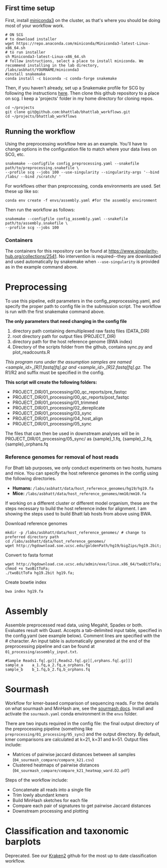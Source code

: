 ## First time setup

First, install [miniconda3](https://conda.io/miniconda.html) on the cluster, as that's where you should be doing most of your workflow work.

```
# ON SCG
# to download installer
wget https://repo.anaconda.com/miniconda/Miniconda3-latest-Linux-x86_64.sh
# to run installer
sh Miniconda3-latest-Linux-x86_64.sh
# follow instructions, select a place to install miniconda. We recommend installing in the lab directory, /labs/asbhatt/YOURNAME/miniconda3
#install snakemake
conda install -c bioconda -c conda-forge snakemake
```
Then, if you haven't already, set up a Snakemake profile for SCG by following the instructions [here](https://github.com/bhattlab/slurm).
Then clone this github repository to a place on scg. I keep a 'projects' folder in my home directory for cloning repos.
```
cd ~/projects
git clone git@github.com:bhattlab/bhattlab_workflows.git
cd ~/projects/bhattlab_workflows
```

## Running the workflow
Using the preprocessing workflow here as an example. You'll have to change options in the configuration file to match where your data lives on SCG, etc.
```
snakemake --configfile config_preprocessing.yaml --snakefile path/to/preprocessing.snakefile \
--profile scg --jobs 100 --use-singularity --singularity-args '--bind /labs/ --bind /scratch/ '
```

For workflows other than preprocessing, conda environments are used.  Set these up like so:

```
conda env create -f envs/assembly.yaml #for the assembly environment
```

Then run the workflow as follows:

```
snakemake --configfile config_assembly.yaml --snakefile path/to/assembly.snakefile \
--profile scg --jobs 100
```



### Containers
The containers for this repository can be found at https://www.singularity-hub.org/collections/2541. No intervention is required--they are downloaded and used automatically by snakemake when `--use-singularity` is provided as in the example command above.


# Preprocessing

To use this pipeline, edit parameters in the config_preprocessing.yaml, and specify the proper path to config file in the submission script.  The workflow is run with the first snakemake command above.

**The only parameters that need changing in the config file**
1. directory path containing demultiplexed raw fastq files (DATA_DIR)
2. root directory path for output files (PROJECT_DIR)
3. directory path for the host reference genome (BWA index)
4. Directory of the scripts folder from the github, contains sync.py and plot_readcounts.R

*This program runs under the assumption samples are named <sample_id>\_[R]1.fastq[fq].gz and <sample_id>\_[R]2.fastq[fq].gz.* The R1/R2 and suffix must be specified in the config.

**This script will create the following folders:**
- PROJECT_DIR/01_processing/00_qc_reports/pre_fastqc
- PROJECT_DIR/01_processing/00_qc_reports/post_fastqc
- PROJECT_DIR/01_processing/01_trimmed
- PROJECT_DIR/01_processing/02_dereplicate
- PROJECT_DIR/01_processing/03_sync
- PROJECT_DIR/01_processing/04_host_align
- PROJECT_DIR/01_processing/05_sync


The files that can then be used in downstream analyses will be in PROJECT_DIR/01_processing/05_sync/ as {sample}\_1.fq, {sample}\_2.fq, {sample}\_orphans.fq

### Reference genomes for removal of host reads
For Bhatt lab purposes, we only conduct experiments on two hosts, humans and mice. You can specify the host reference genomes in the config using the following directories.
- **Humans:**
``` /labs/asbhatt/data/host_reference_genomes/hg19/hg19.fa ```
- **Mice:**
``` /labs/asbhatt/data/host_reference_genomes/mm10/mm10.fa ```

If working on a different cluster or different model organism, these are the steps necessary to build the host reference index for alignment. I am showing the steps used to build Bhatt lab hosts from above using BWA.

Download reference genomes
```
mkdir -p /labs/asbhatt/data/host_reference_genomes/ # change to preferred directory path
cd /labs/asbhatt/data/host_reference_genomes/
wget http://hgdownload.soe.ucsc.edu/goldenPath/hg19/bigZips/hg19.2bit;
```
Convert to fasta format
```
wget http://hgdownload.cse.ucsc.edu/admin/exe/linux.x86_64/twoBitToFa;
chmod +x twoBitToFa;
./twoBitToFa hg19.2bit hg19.fa;
```
Create bowtie index
```
bwa index hg19.fa
```

# Assembly

Assemble preprocessed read data, using Megahit, Spades or both. Evaluates result with Quast. Accepts a tab-delimited input table, specified in the config.yaml (see example below). Comment lines are specified with the # character. An input table is automatically generated at the end of the preprocessing pipeline and can be found at `01_processing/assembly_input.txt`.

```
#Sample Reads1.fq[.gz][,Reads2.fq[.gz][,orphans.fq[.gz]]]
sample_a    a_1.fq,a_2.fq,a_orphans.fq
sample_b    b_1.fq,b_2.fq,b_orphans.fq
```

# Sourmash
Workflow for kmer-based comparison of sequencing reads. For the details on what sourmash and MinHash are, see the [sourmash docs](https://sourmash.readthedocs.io/en/latest/). Install and activate the `sourmash.yaml` conda environment in the `envs` folder.

There are two inputs required in the config file: the final output directory of the preprocessing pipeline (something like `preprocessing/01_processing/05_sync`) and the output directory. By default, kmer comparisons are calculated at k=21, k=31 and k=51. Output files include:
- Matrices of pairwise jaccard distances between all samples (`04_sourmash_compare/compare_k21.csv`)
- Clustered heatmaps of pairwise distances (`04_sourmash_compare/compare_k21_heatmap_ward.D2.pdf`)

Steps of the workflow include:
- Concatenate all reads into a single file
- Trim lowly abundant kmers
- Build MinHash sketches for each file
- Compare each pair of signatures to get pairwise Jaccard distances
- Downstream processing and plotting

# Classification and taxonomic barplots
Deprecated. See our [Kraken2](https://github.com/bhattlab/kraken2_classification) github for the most up to date classification workflow.
